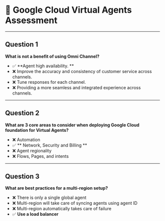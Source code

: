 # 🌟 Google Cloud Virtual Agents Assessment

---

## Question 1  
**What is not a benefit of using Omni Channel?**  
- ✅ **Agent high availability. ** 
- ❌ Improve the accuracy and consistency of customer service across channels.
- ❌ Tune responses for each channel.  
- ❌ Providing a more seamless and integrated experience across channels.

---

## Question 2  
**What are 3 core areas to consider when deploying Google Cloud foundation for Virtual Agents?**  
- ❌ Automation  
- ✅ ** Network, Security and Billing ** 
- ❌ Agent regionality  
- ❌ Flows, Pages, and intents

---

## Question 3  
**What are best practices for a multi-region setup?**  
- ❌ There is only a single global agent  
- ❌ Multi-region will take care of syncing agents using agent ID  
- ❌ Multi-region automatically takes care of failure  
- ✅ **Use a load balancer**
